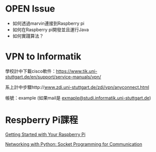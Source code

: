 # OPEN Issue
- 如何透過marvin連接到Raspberry pi
- 如何在Raspberry pi開發並且運行Java
- 如何實踐算法？


# VPN to Informatik 


學校計中下載cisco軟件：https://www.tik.uni-stuttgart.de/en/support/service-manuals/vpn/

系上計中步驟http://www.zdi.uni-stuttgart.de/zdi/vpn/anyconnect.html

帳號：example (如果mail是 exmaple@studi.informatik.uni-stuttgart.de)


# Respberry Pi課程
[Getting Started with Your Raspberry Pi](https://www.futurelearn.com/courses/getting-started-with-your-raspberry-pi)

[Networking with Python: Socket Programming for Communication](https://www.futurelearn.com/courses/networking-with-python-socket-programming-for-communication)